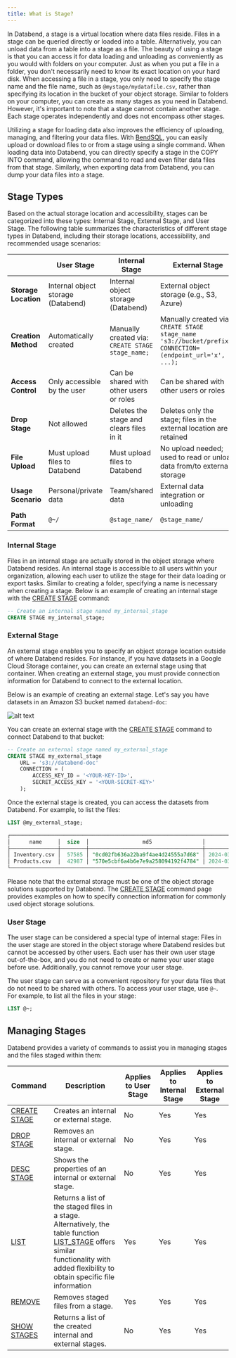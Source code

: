 ```yaml
---
title: What is Stage?
---
```


In Databend, a stage is a virtual location where data files reside. Files in a stage can be queried directly or loaded into a table. Alternatively, you can unload data from a table into a stage as a file. The beauty of using a stage is that you can access it for data loading and unloading as conveniently as you would with folders on your computer. Just as when you put a file in a folder, you don't necessarily need to know its exact location on your hard disk. When accessing a file in a stage, you only need to specify the stage name and the file name, such as `@mystage/mydatafile.csv`, rather than specifying its location in the bucket of your object storage. Similar to folders on your computer, you can create as many stages as you need in Databend. However, it's important to note that a stage cannot contain another stage. Each stage operates independently and does not encompass other stages.

Utilizing a stage for loading data also improves the efficiency of uploading, managing, and filtering your data files. With [BendSQL](../../30-sql-clients/00-bendsql/index.md), you can easily upload or download files to or from a stage using a single command. When loading data into Databend, you can directly specify a stage in the COPY INTO command, allowing the command to read and even filter data files from that stage. Similarly, when exporting data from Databend, you can dump your data files into a stage.

## Stage Types

Based on the actual storage location and accessibility, stages can be categorized into these types: Internal Stage, External Stage, and User Stage. The following table summarizes the characteristics of different stage types in Databend, including their storage locations, accessibility, and recommended usage scenarios:

|                      | User Stage                         | Internal Stage                                   | External Stage                                                                                                |
|----------------------|------------------------------------|--------------------------------------------------|---------------------------------------------------------------------------------------------------------------|
| **Storage Location** | Internal object storage (Databend) | Internal object storage (Databend)               | External object storage (e.g., S3, Azure)                                                                     |
| **Creation Method**  | Automatically created              | Manually created via: `CREATE STAGE stage_name;` | Manually created via: `CREATE STAGE stage_name` `'s3://bucket/prefix/'` `CONNECTION=(endpoint_url='x', ...);` |
| **Access Control**   | Only accessible by the user        | Can be shared with other users or roles          | Can be shared with other users or roles                                                                       |
| **Drop Stage**       | Not allowed                        | Deletes the stage and clears files in it         | Deletes only the stage; files in the external location are retained                                           |
| **File Upload**      | Must upload files to Databend      | Must upload files to Databend                    | No upload needed; used to read or unload data from/to external storage                                        |
| **Usage Scenario**   | Personal/private data              | Team/shared data                                 | External data integration or unloading                                                                        |
| **Path Format**      | `@~/`                              | `@stage_name/`                                   | `@stage_name/`                                                                                                |
### Internal Stage

Files in an internal stage are actually stored in the object storage where Databend resides. An internal stage is accessible to all users within your organization, allowing each user to utilize the stage for their data loading or export tasks. Similar to creating a folder, specifying a name is necessary when creating a stage. Below is an example of creating an internal stage with the [CREATE STAGE](/sql/sql-commands/ddl/stage/ddl-create-stage) command:

```sql
-- Create an internal stage named my_internal_stage
CREATE STAGE my_internal_stage;
```

### External Stage

An external stage enables you to specify an object storage location outside of where Databend resides. For instance, if you have datasets in a Google Cloud Storage container, you can create an external stage using that container. When creating an external stage, you must provide connection information for Databend to connect to the external location.

Below is an example of creating an external stage. Let's say you have datasets in an Amazon S3 bucket named `databend-doc`:

![alt text](/img/guides/external-stage.png)

You can create an external stage with the [CREATE STAGE](/sql/sql-commands/ddl/stage/ddl-create-stage) command to connect Databend to that bucket:

```sql
-- Create an external stage named my_external_stage
CREATE STAGE my_external_stage
    URL = 's3://databend-doc'
    CONNECTION = (
        ACCESS_KEY_ID = '<YOUR-KEY-ID>',
        SECRET_ACCESS_KEY = '<YOUR-SECRET-KEY>'
    );
```

Once the external stage is created, you can access the datasets from Databend. For example, to list the files:

```sql
LIST @my_external_stage;

┌────────────────────────────────────────────────────────────────────────────────────────────────────────────────┐
│      name     │  size  │                 md5                │         last_modified         │      creator     │
├───────────────┼────────┼────────────────────────────────────┼───────────────────────────────┼──────────────────┤
│ Inventory.csv │  57585 │ "0cd02fb636a22ba9f4ae4d24555a7d68" │ 2024-03-17 21:22:38.000 +0000 │ NULL             │
│ Products.csv  │  42987 │ "570e5cbf6a4b6e7e9a258094192f4784" │ 2024-03-17 21:22:38.000 +0000 │ NULL             │
└────────────────────────────────────────────────────────────────────────────────────────────────────────────────┘
```

Please note that the external storage must be one of the object storage solutions supported by Databend. The [CREATE STAGE](/sql/sql-commands/ddl/stage/ddl-create-stage) command page provides examples on how to specify connection information for commonly used object storage solutions.

### User Stage

The user stage can be considered a special type of internal stage: Files in the user stage are stored in the object storage where Databend resides but cannot be accessed by other users. Each user has their own user stage out-of-the-box, and you do not need to create or name your user stage before use. Additionally, you cannot remove your user stage.

The user stage can serve as a convenient repository for your data files that do not need to be shared with others. To access your user stage, use `@~`. For example, to list all the files in your stage:

```sql
LIST @~;
```

## Managing Stages

Databend provides a variety of commands to assist you in managing stages and the files staged within them:

| Command                                                      | Description                                                                                                                                                                                                                          | Applies to User Stage | Applies to Internal Stage | Applies to External Stage |
| ------------------------------------------------------------ | ------------------------------------------------------------------------------------------------------------------------------------------------------------------------------------------------------------------------------------ | --------------------- | ------------------------- | ------------------------- |
| [CREATE STAGE](/sql/sql-commands/ddl/stage/ddl-create-stage) | Creates an internal or external stage.                                                                                                                                                                                               | No                    | Yes                       | Yes                       |
| [DROP STAGE](/sql/sql-commands/ddl/stage/ddl-drop-stage)     | Removes an internal or external stage.                                                                                                                                                                                               | No                    | Yes                       | Yes                       |
| [DESC STAGE](/sql/sql-commands/ddl/stage/ddl-desc-stage)     | Shows the properties of an internal or external stage.                                                                                                                                                                               | No                    | Yes                       | Yes                       |
| [LIST](/sql/sql-commands/ddl/stage/ddl-list-stage)           | Returns a list of the staged files in a stage. Alternatively, the table function [LIST_STAGE](/sql/sql-functions/table-functions/list-stage) offers similar functionality with added flexibility to obtain specific file information | Yes                   | Yes                       | Yes                       |
| [REMOVE](/sql/sql-commands/ddl/stage/ddl-remove-stage)       | Removes staged files from a stage.                                                                                                                                                                                                   | Yes                   | Yes                       | Yes                       |
| [SHOW STAGES](/sql/sql-commands/ddl/stage/ddl-show-stages)   | Returns a list of the created internal and external stages.                                                                                                                                                                          | No                    | Yes                       | Yes                       |
